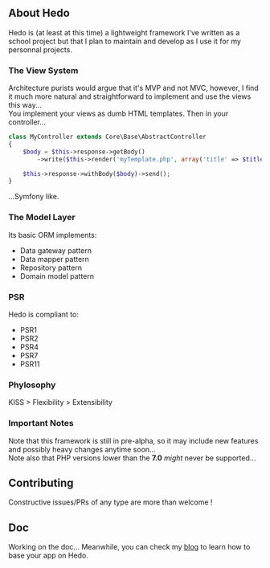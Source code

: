 ## About Hedo

Hedo is (at least at this time) a lightweight framework I've written as a school project but that I plan to maintain and develop as I use it for my personnal projects.<br />

### The View System

Architecture purists would argue that it's MVP and not MVC, however, I find it much more natural and straightforward to implement and use the views this way...<br />
You implement your views as dumb HTML templates. Then in your controller...

```php
class MyController extends Core\Base\AbstractController
{
	$body = $this->response->getBody()
		->write($this->render('myTemplate.php', array('title' => $title)));

	$this->response->withBody($body)->send();
}
```

...Symfony like.

### The Model Layer

Its basic ORM implements:

 - Data gateway pattern
 - Data mapper pattern
 - Repository pattern
 - Domain model pattern

### PSR

Hedo is compliant to:

 - PSR1
 - PSR2
 - PSR4
 - PSR7
 - PSR11

### Phylosophy

KISS > Flexibility > Extensibility

### Important Notes

Note that this framework is still in pre-alpha, so it may include new features and possibly heavy changes anytime soon...<br />
Note also that PHP versions lower than the **7.0** *might* never be supported...

## Contributing

Constructive issues/PRs of any type are more than welcome !

## Doc

Working on the doc... Meanwhile, you can check my [blog](https://github.com/opportus/blog) to learn how to base your app on Hedo.
